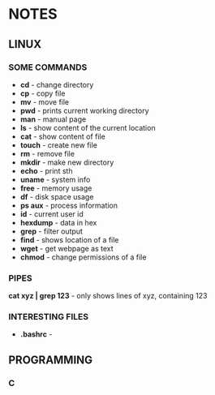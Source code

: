 # NOTES

## LINUX

### SOME COMMANDS

- **cd** - change directory
- **cp** - copy file
- **mv** - move file
- **pwd** - prints current working directory
- **man** - manual page
- **ls** - show content of the current location
- **cat** - show content of file
- **touch** - create new file
- **rm** - remove file
- **mkdir** - make new directory
- **echo** - print sth
- **uname** - system info
- **free** - memory usage
- **df** - disk space usage
- **ps aux** - process information
- **id** - current user id
- **hexdump** - data in hex
- **grep** - filter output
- **find** - shows location of a file
- **wget** - get webpage as text
- **chmod** - change permissions of a file

### PIPES

**cat xyz | grep 123** - only shows lines of xyz, containing 123

### INTERESTING FILES

- **.bashrc** -

## PROGRAMMING

### C


